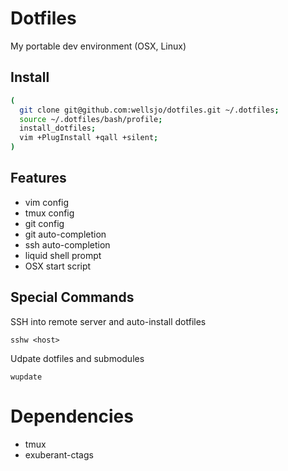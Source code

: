 # Dotfiles
My portable dev environment (OSX, Linux)

## Install
```bash
(
  git clone git@github.com:wellsjo/dotfiles.git ~/.dotfiles; 
  source ~/.dotfiles/bash/profile; 
  install_dotfiles; 
  vim +PlugInstall +qall +silent;
)
```

## Features
- vim config
- tmux config
- git config
- git auto-completion
- ssh auto-completion
- liquid shell prompt
- OSX start script

## Special Commands
SSH into remote server and auto-install dotfiles
```
sshw <host>
```
Udpate dotfiles and submodules
```
wupdate
```

# Dependencies
- tmux
- exuberant-ctags
